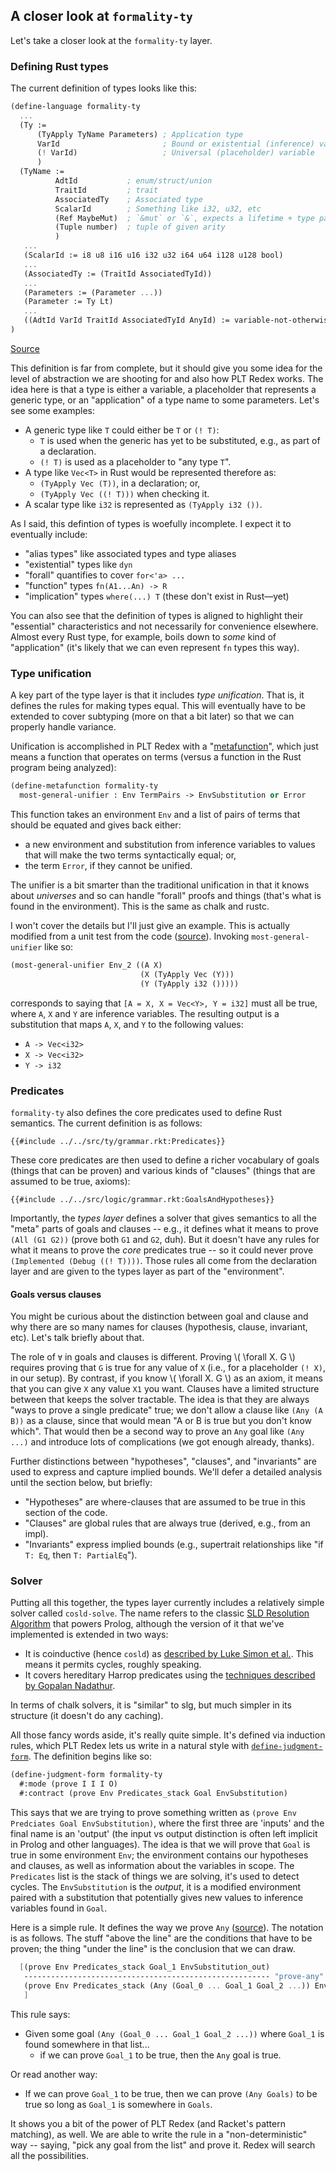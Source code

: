 ## A closer look at `formality-ty`

Let's take a closer look at the `formality-ty` layer.

### Defining Rust types

The current definition of types looks like this:

```scheme
(define-language formality-ty
  ...
  (Ty :=
      (TyApply TyName Parameters) ; Application type
      VarId                       ; Bound or existential (inference) variable
      (! VarId)                   ; Universal (placeholder) variable
      )
  (TyName :=
          AdtId           ; enum/struct/union
          TraitId         ; trait
          AssociatedTy    ; Associated type
          ScalarId        ; Something like i32, u32, etc
          (Ref MaybeMut)  ; `&mut` or `&`, expects a lifetime + type parameter
          (Tuple number)  ; tuple of given arity
          )
   ...
   (ScalarId := i8 u8 i16 u16 i32 u32 i64 u64 i128 u128 bool)
   ...
   (AssociatedTy := (TraitId AssociatedTyId))
   ...
   (Parameters := (Parameter ...))
   (Parameter := Ty Lt)
   ...
   ((AdtId VarId TraitId AssociatedTyId AnyId) := variable-not-otherwise-mentioned)
)
```
<span class="caption">[Source](https://github.com/nikomatsakis/a-mir-formality/blob/47eceea34b5f56a55d781acc73dca86c996b15c5/src/ty/grammar.rkt#L25-L37)</span>

This definition is far from complete,
but it should give you some idea for the level of abstraction we are shooting for
and also how PLT Redex works.
The idea here is that a type is either a variable,
a placeholder that represents a generic type,
or an "application" of a type name to some parameters.
Let's see some examples:

* A generic type like `T` could either be `T` or `(! T)`:
    * `T` is used when the generic has yet to be substituted, e.g., as part of a declaration.
    * `(! T)` is used as a placeholder to "any type `T`".
* A type like `Vec<T>` in Rust would be represented therefore as:
    * `(TyApply Vec (T))`, in a declaration; or,
    * `(TyApply Vec ((! T)))` when checking it.
* A scalar type like `i32` is represented as `(TyApply i32 ())`.

As I said, this defintion of types is woefully incomplete. I expect it to eventually include:

* "alias types" like associated types and type aliases
* "existential" types like `dyn`
* "forall" quantifies to cover `for<'a> ...`
* "function" types `fn(A1...An) -> R`
* "implication" types `where(...) T` (these don't exist in Rust—yet)

You can also see that the definition of types is aligned to highlight their "essential" characteristics
and not necessarily for convenience elsewhere.
Almost every Rust type, for example, boils down to *some* kind of "application"
(it's likely that we can even represent `fn` types this way).

### Type unification

A key part of the type layer is that it includes *type unification*.
That is, it defines the rules for making types equal.
This will eventually have to be extended to cover subtyping (more on that a bit later)
so that we can properly handle variance.

Unification is accomplished in PLT Redex with a "[metafunction][]",
which just means a function that operates on terms
(versus a function in the Rust program being analyzed):

```scheme
(define-metafunction formality-ty
  most-general-unifier : Env TermPairs -> EnvSubstitution or Error
```

This function takes an environment `Env` and a list of pairs of terms that should be equated and gives back either:

* a new environment and substitution from inference variables to values that will make the two terms syntactically equal; or,
* the term `Error`, if they cannot be unified.

The unifier is a bit smarter than the traditional unification
in that it knows about *universes* and so can handle "forall" proofs and things
(that's what is found in the environment).
This is the same as chalk and rustc.

I won't cover the details but I'll just give an example.
This is actually modified from a unit test from the code
([source](https://github.com/nikomatsakis/a-mir-formality/blob/47eceea34b5f56a55d781acc73dca86c996b15c5/src/ty/unify.rkt#L254-L269)).
Invoking `most-general-unifier` like so:

```scheme
(most-general-unifier Env_2 ((A X)
                             (X (TyApply Vec (Y)))
                             (Y (TyApply i32 ()))))
```

<!-- maybe: `A == X`,  `X == Vec<Y>`, and `Y == i32` -->
corresponds to saying that `[A = X, X = Vec<Y>, Y = i32]` must all be true,
where `A`, `X` and `Y` are inference variables.
The resulting output is a substitution that maps `A`, `X`, and `Y` to the following values:

* `A -> Vec<i32>`
* `X -> Vec<i32>`
* `Y -> i32`

### Predicates

`formality-ty` also defines the core predicates used to define Rust semantics.
The current definition is as follows:

```scheme,ignore
{{#include ../../src/ty/grammar.rkt:Predicates}}
```

These core predicates are then used to define a richer vocabulary of goals (things that can be proven)
and various kinds of "clauses" (things that are assumed to be true, axioms):

```scheme,ignore
{{#include ../../src/logic/grammar.rkt:GoalsAndHypotheses}}
```

Importantly, the *types layer* defines a solver that gives semantics to all the "meta" parts of goals and clauses -- e.g., it defines what it means to prove `(All (G1 G2))` (prove both `G1` and `G2`, duh). But it doesn't have any rules for what it means to prove the *core* predicates true -- so it could never prove `(Implemented (Debug ((! T))))`. Those rules all come from the declaration layer and are given to the types layer as part of the "environment".

#### Goals versus clauses

You might be curious about the distinction between goal and clause
and why there are so many names for clauses (hypothesis, clause, invariant, etc).
Let's talk briefly about that.

The role of `∀` in goals and clauses is different.
Proving \\( \forall X. G \\) requires proving that `G` is true for any value of `X`
(i.e., for a placeholder `(! X)`, in our setup).
By contrast, if you know \\( \forall X. G \\) as an axiom,
it means that you can give `X` any value `X1` you want.
Clauses have a limited structure between that keeps the solver tractable.
The idea is that they are always "ways to prove a single predicate" true;
we don't allow a clause like `(Any (A B))` as a clause,
since that would mean "A or B is true but you don't know which".
That would then be a second way to prove an `Any` goal like `(Any ...)`
and introduce lots of complications (we got enough already, thanks).

Further distinctions between "hypotheses", "clauses", and "invariants"
are used to express and capture implied bounds.
We'll defer a detailed analysis until the section below, but briefly:
* "Hypotheses" are where-clauses that are assumed to be true in this section of the code.
* "Clauses" are global rules that are always true (derived, e.g., from an impl).
* "Invariants" express implied bounds (e.g., supertrait relationships like "if `T: Eq`, then `T: PartialEq`").

### Solver

Putting all this together, the types layer currently includes a relatively simple solver called `cosld-solve`.
The name refers to the classic [SLD Resolution Algorithm][] that powers Prolog,
although the version of it that we've implemented is extended in two ways:

* It is coinductive (hence `cosld`) as [described by Luke Simon et al.](https://citeseerx.ist.psu.edu/viewdoc/download?doi=10.1.1.102.9618&rep=rep1&type=pdf).
  This means it permits cycles, roughly speaking.
* It covers hereditary Harrop predicates using the [techniques described by Gopalan Nadathur](https://citeseerx.ist.psu.edu/viewdoc/download?doi=10.1.1.107.2510&rep=rep1&type=pdf).

In terms of chalk solvers, it is "similar" to slg, but much simpler in its structure (it doesn't do any caching).

All those fancy words aside, it's really quite simple.
It's defined via induction rules, which PLT Redex lets us write in a natural style with [`define-judgment-form`](https://docs.racket-lang.org/redex/reference.html#%28form._%28%28lib._redex%2Freduction-semantics..rkt%29._define-judgment-form%29%29).
The definition begins like so:

```scheme
(define-judgment-form formality-ty
  #:mode (prove I I I O)
  #:contract (prove Env Predicates_stack Goal EnvSubstitution)
```

This says that we are trying to prove something written as `(prove Env Predciates Goal EnvSubstitution)`,
where the first three are 'inputs' and the final name is an 'output'
(the input vs output distinction is often left implicit in Prolog and other languages).
The idea is that we will prove that `Goal` is true in some environment `Env`;
the environment contains our hypotheses and clauses, as well as information about the variables in scope.
The `Predicates` list is the stack of things we are solving, it's used to detect cycles.
The `EnvSubstitution` is the *output*, it is a modified environment
paired with a substitution that potentially gives new values to inference variables found in `Goal`.

Here is a simple rule.
It defines the way we prove `Any` ([source](https://github.com/nikomatsakis/a-mir-formality/blob/main/src/ty/cosld-solve/prove.rkt#L62-L65)).
The notation is as follows.
The stuff "above the line" are the conditions that have to be proven;
the thing "under the line" is the conclusion that we can draw.

```scheme
  [(prove Env Predicates_stack Goal_1 EnvSubstitution_out)
   ------------------------------------------------------- "prove-any"
   (prove Env Predicates_stack (Any (Goal_0 ... Goal_1 Goal_2 ...)) EnvSubstitution_out)
   ]
```

This rule says:

* Given some goal `(Any (Goal_0 ... Goal_1 Goal_2 ...))` where `Goal_1` is found somewhere in that list...
    * if we can prove `Goal_1` to be true, then the `Any` goal is true.

Or read another way:

* If we can prove `Goal_1` to be true, then we can prove `(Any Goals)` to be true so long as `Goal_1` is somewhere in `Goals`.

It shows you a bit of the power of PLT Redex (and Racket's pattern matching), as well. We are able to write the rule in a "non-deterministic" way -- saying, "pick any goal from the list" and prove it. Redex will search all the possibilities.

[metafunction]: https://docs.racket-lang.org/redex/reference.html#%28form._%28%28lib._redex%2Freduction-semantics..rkt%29._define-metafunction%29%29
[SLD Resolution Algorithm]: https://en.wikipedia.org/wiki/SLD_resolution
